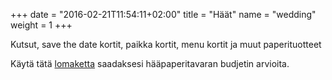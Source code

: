 +++
date = "2016-02-21T11:54:11+02:00"
title = "Häät"
name = "wedding"
weight = 1
+++

<p>Kutsut, save the date kortit, paikka kortit, menu kortit ja muut paperituotteet</p>

<p>Käytä tätä <a target="_blank" href="https://docs.google.com/forms/d/e/1FAIpQLSe8B_-oxOdNi0qdZicM_QIGTgzR8Xy-VAp1Q5n50s0e2HJJpw/viewform?usp=sf_link">lomaketta</a> saadaksesi hääpaperitavaran budjetin arvioita.</p>
